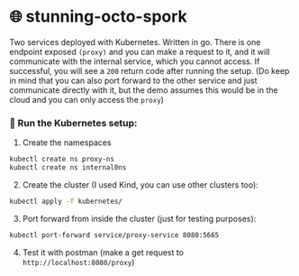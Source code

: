 # 🌐 stunning-octo-spork

Two services deployed with Kubernetes. Written in go. There is one endpoint exposed `(proxy)` and you can make a request to it, and it will communicate with the internal service, which you cannot access. If successful, you will see a `200` return code after running the setup. (Do keep in mind that you can also port forward to the other service and just communicate directly with it, but the demo assumes this would be in the cloud and you can only access the `proxy`)

### 🚀 Run the Kubernetes setup:

1. Create the namespaces

```bash
kubectl create ns proxy-ns
kubectl create ns internal0ns
```

2. Create the cluster (I used Kind, you can use other clusters too):

```bash
kubectl apply -f kubernetes/
```

3. Port forward from inside the cluster (just for testing purposes):

```bash
kubectl port-forward service/proxy-service 8080:5665
```

4. Test it with postman (make a get request to `http://localhost:8080/proxy`)
